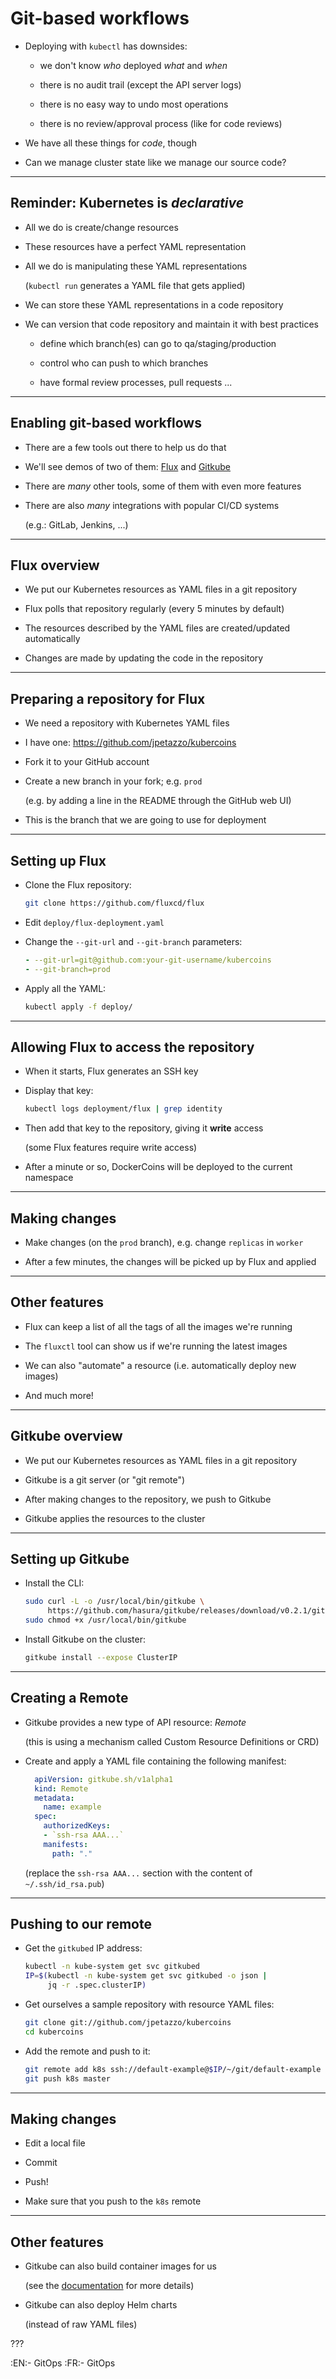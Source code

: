# Git-based workflows

- Deploying with `kubectl` has downsides:

  - we don't know *who* deployed *what* and *when*

  - there is no audit trail (except the API server logs)

  - there is no easy way to undo most operations

  - there is no review/approval process (like for code reviews)

- We have all these things for *code*, though

- Can we manage cluster state like we manage our source code?

---

## Reminder: Kubernetes is *declarative*

- All we do is create/change resources

- These resources have a perfect YAML representation

- All we do is manipulating these YAML representations

  (`kubectl run` generates a YAML file that gets applied)

- We can store these YAML representations in a code repository

- We can version that code repository and maintain it with best practices

  - define which branch(es) can go to qa/staging/production

  - control who can push to which branches

  - have formal review processes, pull requests ...

---

## Enabling git-based workflows

- There are a few tools out there to help us do that

- We'll see demos of two of them: [Flux] and [Gitkube]

- There are *many* other tools, some of them with even more features

- There are also *many* integrations with popular CI/CD systems

  (e.g.: GitLab, Jenkins, ...)

[Flux]: https://www.weave.works/oss/flux/
[Gitkube]: https://gitkube.sh/

---

## Flux overview

- We put our Kubernetes resources as YAML files in a git repository

- Flux polls that repository regularly (every 5 minutes by default)

- The resources described by the YAML files are created/updated automatically

- Changes are made by updating the code in the repository

---

## Preparing a repository for Flux

- We need a repository with Kubernetes YAML files

- I have one: https://github.com/jpetazzo/kubercoins

- Fork it to your GitHub account

- Create a new branch in your fork; e.g. `prod`

  (e.g. by adding a line in the README through the GitHub web UI)

- This is the branch that we are going to use for deployment

---

## Setting up Flux

- Clone the Flux repository:
  ```bash
  git clone https://github.com/fluxcd/flux
  ```

- Edit `deploy/flux-deployment.yaml`

- Change the `--git-url` and `--git-branch` parameters:
  ```yaml
  - --git-url=git@github.com:your-git-username/kubercoins
  - --git-branch=prod
  ```

- Apply all the YAML:
  ```bash
  kubectl apply -f deploy/
  ```

---

## Allowing Flux to access the repository

- When it starts, Flux generates an SSH key

- Display that key:
  ```bash
  kubectl logs deployment/flux | grep identity
  ```

- Then add that key to the repository, giving it **write** access

  (some Flux features require write access)

- After a minute or so, DockerCoins will be deployed to the current namespace

---

## Making changes

- Make changes (on the `prod` branch), e.g. change `replicas` in `worker`

- After a few minutes, the changes will be picked up by Flux and applied

---

## Other features

- Flux can keep a list of all the tags of all the images we're running

- The `fluxctl` tool can show us if we're running the latest images

- We can also "automate" a resource (i.e. automatically deploy new images)

- And much more!

---

## Gitkube overview

- We put our Kubernetes resources as YAML files in a git repository

- Gitkube is a git server (or "git remote")

- After making changes to the repository, we push to Gitkube

- Gitkube applies the resources to the cluster

---

## Setting up Gitkube

- Install the CLI:
  ```bash
  sudo curl -L -o /usr/local/bin/gitkube \
       https://github.com/hasura/gitkube/releases/download/v0.2.1/gitkube_linux_amd64
  sudo chmod +x /usr/local/bin/gitkube
  ```

- Install Gitkube on the cluster:
  ```bash
  gitkube install --expose ClusterIP
  ```

---

## Creating a Remote

- Gitkube provides a new type of API resource: *Remote*

  (this is using a mechanism called Custom Resource Definitions or CRD)

- Create and apply a YAML file containing the following manifest:
  ```yaml
	apiVersion: gitkube.sh/v1alpha1
	kind: Remote
	metadata:
	  name: example
	spec:
	  authorizedKeys:
	  - `ssh-rsa AAA...`
	  manifests:
	    path: "."
  ```

  (replace the `ssh-rsa AAA...` section with the content of `~/.ssh/id_rsa.pub`)

---

## Pushing to our remote

- Get the `gitkubed` IP address:
  ```bash
  kubectl -n kube-system get svc gitkubed
  IP=$(kubectl -n kube-system get svc gitkubed -o json | 
  	   jq -r .spec.clusterIP)
  ```

- Get ourselves a sample repository with resource YAML files:
  ```bash
  git clone git://github.com/jpetazzo/kubercoins
  cd kubercoins
  ```

- Add the remote and push to it:
  ```bash
  git remote add k8s ssh://default-example@$IP/~/git/default-example
  git push k8s master
  ```

---

## Making changes

- Edit a local file

- Commit

- Push!

- Make sure that you push to the `k8s` remote

---

## Other features

- Gitkube can also build container images for us

  (see the [documentation](https://github.com/hasura/gitkube/blob/master/docs/remote.md) for more details)

- Gitkube can also deploy Helm charts

  (instead of raw YAML files)

???

:EN:- GitOps
:FR:- GitOps
